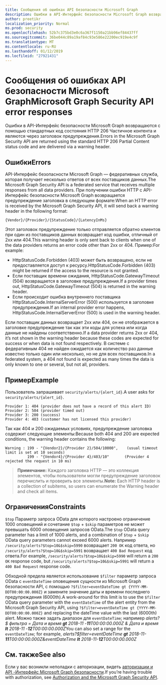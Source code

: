 ```yaml
---
title: Сообщения об ошибках API безопасности Microsoft Graph
description: Ошибки в API-Интерфейс безопасности Microsoft Graph возвращаются с помощью стандартных код состояния HTTP 206 Частичное контента и являются через заголовок предупреждения.
author: preetikr
localization_priority: Normal
ms.prod: security
ms.openlocfilehash: 52b7c375bd3e0c6a367f1150a21bb96ef84437ff
ms.sourcegitcommit: 36be044c89a19af84c93e586e22200ec919e4c9f
ms.translationtype: MT
ms.contentlocale: ru-RU
ms.lasthandoff: 01/12/2019
ms.locfileid: "27921431"
---
```

# <a name="microsoft-graph-security-api-error-responses"></a><span data-ttu-id="c2141-103">Сообщения об ошибках API безопасности Microsoft Graph</span><span class="sxs-lookup"><span data-stu-id="c2141-103">Microsoft Graph Security API error responses</span></span>

<span data-ttu-id="c2141-104">Ошибки в API-Интерфейс безопасности Microsoft Graph возвращаются с помощью стандартных код состояния HTTP 206 Частичное контента и являются через заголовок предупреждения.</span><span class="sxs-lookup"><span data-stu-id="c2141-104">Errors in the Microsoft Graph Security API are returned using the standard HTTP 206 Partial Content status code and are delivered via a warning header.</span></span>

## <a name="errors"></a><span data-ttu-id="c2141-105">Ошибки</span><span class="sxs-lookup"><span data-stu-id="c2141-105">Errors</span></span>

<span data-ttu-id="c2141-106">API-Интерфейс безопасности Microsoft Graph — федеративных служба, которая получает несколько ответов от всех поставщиков данных.</span><span class="sxs-lookup"><span data-stu-id="c2141-106">The Microsoft Graph Security API is a federated service that receives multiple responses from all data providers.</span></span> <span data-ttu-id="c2141-107">При получении ошибки HTTP с API-Интерфейс безопасности Microsoft Graph возвращается предупреждение заголовка в следующем формате:<!-- { "blockType": "ignored" } --></span><span class="sxs-lookup"><span data-stu-id="c2141-107">When an HTTP error is received by the Microsoft Graph Security API, it will send back a warning header in the following format: <!-- { "blockType": "ignored" } --></span></span>

```http
{Vendor}/{Provider}/{StatusCode}/{LatencyInMs}
```

<span data-ttu-id="c2141-108">Этот заголовок предупреждение только отправляется обратно клиентов при один из поставщиков данных возвращает код ошибки, отличный от 2xx или 404.</span><span class="sxs-lookup"><span data-stu-id="c2141-108">This warning header is only sent back to clients when one of the data providers returns an error code other than 2xx or 404.</span></span> <span data-ttu-id="c2141-109">Пример:</span><span class="sxs-lookup"><span data-stu-id="c2141-109">For example:</span></span>

- <span data-ttu-id="c2141-110">HttpStatusCode.Forbidden (403) может быть возвращено, если не предоставляется доступ к ресурсу.</span><span class="sxs-lookup"><span data-stu-id="c2141-110">HttpStatusCode.Forbidden (403) might be returned if the access to the resource is not granted.</span></span>
- <span data-ttu-id="c2141-111">Если поставщик времени ожидания, HttpStatusCode.GatewayTimeout (504) возвращается в заголовке предупреждения.</span><span class="sxs-lookup"><span data-stu-id="c2141-111">If a provider times out, HttpStatusCode.GatewayTimeout (504) is returned in the warning header.</span></span>
- <span data-ttu-id="c2141-112">Если происходит ошибка внутреннего поставщика HttpStatusCode.InternalServerError (500) используется в заголовке предупреждения.</span><span class="sxs-lookup"><span data-stu-id="c2141-112">If an internal provider error happens, HttpStatusCode.InternalServerError (500) is used in the warning header.</span></span>

<span data-ttu-id="c2141-113">Если поставщик данных возвращает 2xx или 404, он не отображается в заголовке предупреждение так как эти коды для успеха или когда данные не найдены соответственно.</span><span class="sxs-lookup"><span data-stu-id="c2141-113">If a data provider returns 2xx or 404, it’s not shown in the warning header because these codes are expected for success or when data is not found respectively.</span></span> <span data-ttu-id="c2141-114">В системе с федеративным 404 не найден ожидается как количество раз данные известно только один или несколько, но не для всех поставщиков.</span><span class="sxs-lookup"><span data-stu-id="c2141-114">In a federated system, a 404 not found is expected as many times the data is only known to one or several, but not all, providers.</span></span>

## <a name="example"></a><span data-ttu-id="c2141-115">Пример</span><span class="sxs-lookup"><span data-stu-id="c2141-115">Example</span></span>

<span data-ttu-id="c2141-116">Пользователь запрашивает `security/alerts/{alert_id}`.</span><span class="sxs-lookup"><span data-stu-id="c2141-116">A user asks for `security/alerts/{alert_id}`.</span></span>

    Provider 1: 404 (provider does not have a record of this alert ID)
    Provider 2: 504 (provider timed out)
    Provider 3: 200 (success)
    Provider 4: 403 (customer has not licensed this provider)

<span data-ttu-id="c2141-117">Так как 404 и 200 ожидаемых условиях, предупреждение заголовка содержит следующие элементы:</span><span class="sxs-lookup"><span data-stu-id="c2141-117">Because both 404 and 200 are expected conditions, the warning header contains the following:</span></span>

```HTTP
Warning : 199 - "{Vendor2}/{Provider 2}/504/10000",    (usual timeout limit is set at 10 seconds)
          199 - "{Vendor4}/{Provider 4}/403/10"       (Provider 4 rejected the request in 10 ms)
```

> <span data-ttu-id="c2141-118">**Примечание:** Каждого заголовка HTTP — это коллекция элементов, чтобы пользователи могли предупреждение заголовок перечислить и проверить все элементы.</span><span class="sxs-lookup"><span data-stu-id="c2141-118">**Note:** Each HTTP header is a collection of subitems, so users can enumerate the Warning header and check all items.</span></span>

## <a name="constraints"></a><span data-ttu-id="c2141-119">Ограничения</span><span class="sxs-lookup"><span data-stu-id="c2141-119">Constraints</span></span>

<span data-ttu-id="c2141-120">`$top` Параметр запроса OData для которого настроено ограничение 1000 оповещений и сочетание `$top`  +  `$skip` параметров не может превышать 6000 оповещения запросов OData.</span><span class="sxs-lookup"><span data-stu-id="c2141-120">The `$top` OData query parameter has a limit of 1000 alerts, and a combination of `$top` + `$skip` OData query parameters cannot exceed 6000 alerts.</span></span> <span data-ttu-id="c2141-121">Например `/security/alerts?$top=10&$skip=5990` возвращает `200 OK` код ответа, но `/security/alerts?$top=10&$skip=5991` возвращает `400 Bad Request` код ответа.</span><span class="sxs-lookup"><span data-stu-id="c2141-121">For example, `/security/alerts?$top=10&$skip=5990` will return a `200 OK` response code, but `/security/alerts?$top=10&$skip=5991` will return a `400 Bad Request` response code.</span></span>

<span data-ttu-id="c2141-122">Обходной предела является использование `$filter` параметр запроса OData с `eventDateTime` оповещения сущности из Microsoft Graph безопасности API, с помощью `?$filter=eventDateTime gt {YYYY-MM-DDT00:00:00.000Z}` и замените значение даты и времени последнего предупреждения (6000th).</span><span class="sxs-lookup"><span data-stu-id="c2141-122">A work-around for this limit is to use the `$filter` OData query parameter with the `eventDateTime` of the alert entity from the Microsoft Graph Security API, using `?$filter=eventDateTime gt {YYYY-MM-DDT00:00:00.000Z}` and replacing the dateTime value with the last (6000th) alert.</span></span> <span data-ttu-id="c2141-123">Можно также задать диапазон для `eventDateTime`; например *alerts?$ фильтра = Дата и время **gt** 2018-11 -**11**T00:00:00.000Z & Дата и время **lt** 2018-11 -**12**T00:00:00.000Z*</span><span class="sxs-lookup"><span data-stu-id="c2141-123">You can also set a range for the `eventDateTime`; for example, *alerts?$filter=eventDateTime **gt** 2018-11-**11**T00:00:00.000Z&eventDateTime **lt** 2018-11-**12**T00:00:00.000Z*</span></span>

## <a name="see-also"></a><span data-ttu-id="c2141-124">См. также</span><span class="sxs-lookup"><span data-stu-id="c2141-124">See also</span></span>

<span data-ttu-id="c2141-125">Если у вас возникли неполадки с авторизации, видеть [авторизации и API -Интерфейс Microsoft Graph безопасности](/graph/security-authorization).</span><span class="sxs-lookup"><span data-stu-id="c2141-125">If you’re having trouble with authorization, see [Authorization and the Microsoft Graph Security API](/graph/security-authorization).</span></span>
